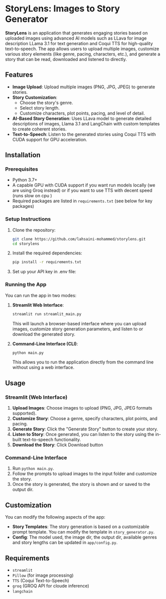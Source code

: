 # StoryLens: Images to Story Generator

**StoryLens** is an application that generates engaging stories based on uploaded images using advanced AI models such as LLava for image description LLama 3.1 for text generation and Coqui TTS for high-quality text-to-speech. The app allows users to upload multiple images, customize various story elements (like genre, pacing, characters, etc.), and generate a story that can be read, downloaded and listened to directly.

## Features

- **Image Upload**: Upload multiple images (PNG, JPG, JPEG) to generate stories.
- **Story Customization**:
  - Choose the story's genre.
  - Select story length.
  - Customize characters, plot points, pacing, and level of detail.
- **AI-Based Story Generation**: Uses LLava model to generate detailed descriptions of images, Llama 3.1 and LangChain with custom templates to create coherent stories.
- **Text-to-Speech**: Listen to the generated stories using Coqui TTS with CUDA support for GPU acceleration.

## Installation

### Prerequisites

- Python 3.7+
- A capable GPU with CUDA support if you want run models locally (we are using Groq instead) or if you want to use TTS with decent speed (runs slow on cpu )
- Required packages are listed in `requirements.txt` (see below for key packages)

### Setup Instructions

1. Clone the repository:
   ```bash
   git clone https://github.com/lahsaini-mohammed/storylens.git
   cd storylens
   ```

2. Install the required dependencies:
   ```bash
   pip install -r requirements.txt
   ```

3. Set up your API key in .env file:


### Running the App

You can run the app in two modes:

1. **Streamlit Web Interface**:
   ```bash
   streamlit run streamlit_main.py
   ```

   This will launch a browser-based interface where you can upload images, customize story generation parameters, and listen to or download the generated story.

2. **Command-Line Interface (CLI)**:
   ```bash
   python main.py
   ```

   This allows you to run the application directly from the command line without using a web interface.

## Usage

### Streamlit (Web Interface)
1. **Upload Images**: Choose images to upload (PNG, JPG, JPEG formats supported).
2. **Customize Story**: Choose a genre, specify characters, plot points, and pacing.
3. **Generate Story**: Click the "Generate Story" button to create your story. 
4. **Listen to Story**: Once generated, you can listen to the story using the in-built text-to-speech functionality.
5. **Download the Story**: Click Download button

### Command-Line Interface
1. Run `python main.py`.
2. Follow the prompts to upload images to the input folder and customize the story.
3. Once the story is generated, the story is shown and or saved to the output dir.


## Customization

You can modify the following aspects of the app:

- **Story Templates**: The story generation is based on a customizable prompt template. You can modify the template in `story_generator.py`.
- **Config**: The model used, the image dir, the output dir, available genres and story lengths can be updated in `app/config.py`.

## Requirements

- `streamlit`
- `Pillow` (for image processing)
- `TTS` (Coqui Text-to-Speech)
- `groq` (GROQ API for cloude inference)
- `langchain`